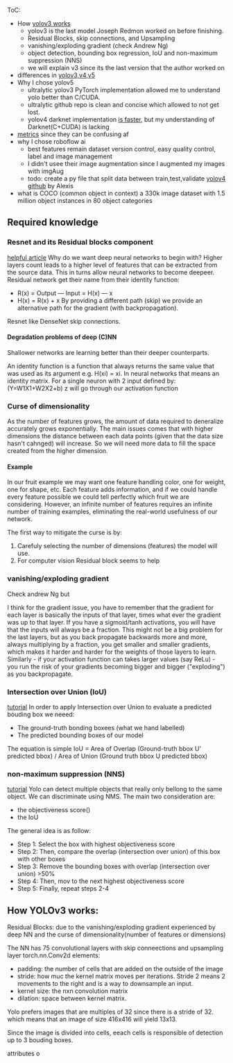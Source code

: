 ToC:
* How [yolov3 works](https://blog.paperspace.com/how-to-implement-a-yolo-object-detector-in-pytorch/)
    * yolov3 is the last model Joseph Redmon worked on before finishing.
    * Residual Blocks, skip connections, and Upsampling
    * vanishing/exploding gradient (check Andrew Ng)
    * object detection, bounding box regression, IoU and non-maximum suppression (NNS)
    * we will explain v3 since its the last version that the author worked on 
* differences in [yolov3,v4,v5](https://towardsdatascience.com/yolo-v4-or-yolo-v5-or-pp-yolo-dad8e40f7109)
* Why I chose yolov5
    * ultralytic yolov3 PyTorch implementation allowed me to understand yolo better than C/CUDA.
    * ultralytic github repo is clean and concise which allowed to not get lost.
    * yolov4 darknet implementation [is faster](https://github.com/AlexeyAB/darknet/issues/5920#issuecomment-642812152), but my understanding of Darknet(C+CUDA) is lacking 
* [metrics](https://medium.com/@yanfengliux/the-confusing-metrics-of-ap-and-map-for-object-detection-3113ba0386ef) since they can be confusing af 
* why I chose roboflow ai
    * best features remain dataset version control, easy quality control, label and image management
    * I didn't usee their image augmentation since I augmented my images with imgAug
    * todo: create a py file that split data between train,test,validate
[yolov4 github](https://github.com/AlexeyAB/darknet) by Alexis
* what is COCO (common object in context) a 330k image dataset with 1.5 million object instances in 80 object categories

## Required knowledge
### Resnet and its Residual blocks component
[helpful article](https://towardsdatascience.com/residual-blocks-building-blocks-of-resnet-fd90ca15d6ec)
Why do we want deep neural networks to begin with?
Higher layers count leads to a higher level of features that can be extracted from the source data. This in turns allow neural networks to become deepeer. Residual network get their name from their identity function: 
* R(x) = Output — Input = H(x) — x
* H(x) = R(x) + x
By providing a different path (skip) we provide an alternative path for the gradient (with backpropagation).

Resnet like DenseNet skip connections.

#### Degradation problems of deep (C)NN
Shallower networks are learning better than their deeper counterparts. 

An identity function is a function that always returns the same value that was used as its argument e.g. H(xi) = xi. In neural networks that means an identity matrix. For a single neuron with 2 input defined by: (Y=W1X1+W2X2+b) z will go through our activation function
### Curse of dimensionality
As the number of features grows, the amount of data required to deneralize accurately grows exponentially. The main issues comes that with higher dimensions the distance between each data points (given that the data size hasn't cahnged) will increase. So we will need more data to fill the space created from the higher dimension.

#### Example
In our fruit example we may want one feature handling color, one for weight, one for shape, etc. Each feature adds information, and if we could handle every feature possible we could tell perfectly which fruit we are considering. However, an infinite number of features requires an infinite number of training examples, eliminating the real-world usefulness of our network. 

The first way to mitigate the curse is by:
1. Carefuly selecting the number of dimensions (features) the model will use.
2. For computer vision Residual block seems to help

### vanishing/exploding gradient
Check andrew Ng but 

I think for the gradient issue, you have to remember that the gradient for each layer is basically the inputs of that layer, times what ever the gradient was up to that layer. If you have a sigmoid/tanh activations, you will have that the inputs will always be a fraction. This might not be a big problem for the last layers, but as you back propagate backwards more and  more, always multiplying by a fraction, you get smaller and smaller gradients, which makes it harder and harder for the weights of those layers to learn.
Similarly - if your activation function can takes larger values (say ReLu) - you run the risk of your gradients becoming bigger and bigger ("exploding") as you backpropagate.

### Intersection over Union (IoU)
[tutorial](https://www.pyimagesearch.com/2016/11/07/intersection-over-union-iou-for-object-detection/)
In order to apply Intersection over Union to evaluate a predicted bouding box we neeed:
* The ground-truth bonding boxees (what we hand labelled)
* The predicted bounding boxes of our model

The equation is simple IoU = Area of Overlap (Ground-truth bbox U' predicted bbox) / Area of Union (Ground truth bbox U predicted bbox)

### non-maximum suppression (NNS)
[tutorial](https://www.analyticsvidhya.com/blog/2020/08/selecting-the-right-bounding-box-using-non-max-suppression-with-implementation/)
Yolo can detect multiple objects that really only bellong to the same object. We can discriminate using NMS. The main two consideration are:
* the objectiveness score()
* the IoU

The general idea is as follow:

* Step 1: Select the box with highest objectiveness score
* Step 2: Then, compare the overlap (intersection over union) of this box with other boxes
* Step 3: Remove the bounding boxes with overlap (intersection over union) >50%
* Step 4: Then, mov to the next highest objectiveness score
* Step 5: Finally, repeat steps 2-4

## How YOLOv3 works:
Residual Blocks: due to the vanishing/exploding gradient experienced by deep NN and the curse of dimensionality(number of features or dimensions)

The NN has 75 convolutional layers with skip conneections and upsampling layer
torch.nn.Conv2d elements:
* padding: the number of cells  that are added on the outside of the image
* stride: how muc the kernel matrix moves per iterations. Stride 2 means 2 movements to the right and is a way to downsample an input.
* kernel size: the nxn convolution matrix
* dilation: space between kernel matrix.

Yolo prefers images that are multiples of 32 since there is a stride of 32. which means that an image of size 416x416 will yield 13x13.

Since the image is divided into cells, eeach cells is responsible of detection up to 3 bouding boxes.

attributes o